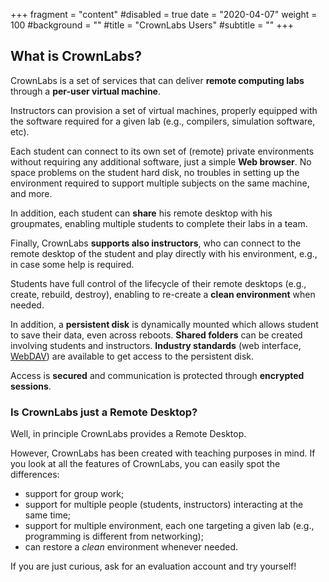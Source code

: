 +++
fragment = "content"
#disabled = true
date = "2020-04-07"
weight = 100
#background = ""
#title = "CrownLabs Users"
#subtitle = ""
+++

## What is CrownLabs?

CrownLabs is a set of services that can deliver **remote computing labs** through a **per-user virtual machine**.

Instructors can provision a set of virtual machines, properly equipped with the software required for a given lab (e.g., compilers, simulation software, etc).

Each student can connect to its own set of (remote) private environments without requiring any additional software, just a simple **Web browser**. No space problems on the student hard disk, no troubles in setting up the environment required to support multiple subjects on the same machine, and more.

In addition, each student can **share** his remote desktop with his groupmates, enabling multiple students to complete their labs in a team.

Finally, CrownLabs **supports also instructors**, who can connect to the remote desktop of the student and play directly with his environment, e.g., in case some help is required.

Students have full control of the lifecycle of their remote desktops (e.g., create, rebuild, destroy), enabling to re-create a **clean environment** when needed.

In addition, a **persistent disk** is dynamically mounted which allows student to save their data, even across reboots.
**Shared folders** can be created involving students and instructors.
**Industry standards** (web interface, [WebDAV](https://en.wikipedia.org/wiki/WebDAV)) are available to get access to the persistent disk.

Access is **secured** and communication is protected through **encrypted sessions**.


### Is CrownLabs just a Remote Desktop?

Well, in principle CrownLabs provides a Remote Desktop.

However, CrownLabs has been created with teaching purposes in mind.
If you look at all the features of CrownLabs, you can easily spot the differences:
- support for group work;
- support for multiple people (students, instructors) interacting at the same time;
- support for multiple environment, each one targeting a given lab (e.g., programming is different from networking);
- can restore a *clean* environment whenever needed.

If you are just curious, ask for an evaluation account and try yourself!
